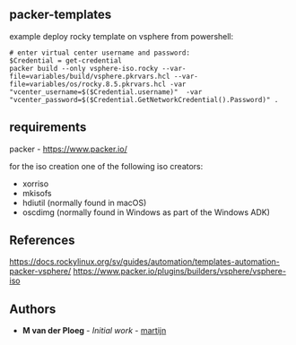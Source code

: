 ## packer-templates

example deploy rocky template on vsphere from powershell:
```hcl
# enter virtual center username and password:
$Credential = get-credential 
packer build --only vsphere-iso.rocky --var-file=variables/build/vsphere.pkrvars.hcl --var-file=variables/os/rocky.8.5.pkrvars.hcl -var "vcenter_username=$($Credential.username)"  -var "vcenter_password=$($Credential.GetNetworkCredential().Password)" .
```


## requirements
packer - https://www.packer.io/

for the iso creation one of the following iso creators:
- xorriso
- mkisofs
- hdiutil (normally found in macOS)
- oscdimg (normally found in Windows as part of the Windows ADK)

## References

https://docs.rockylinux.org/sv/guides/automation/templates-automation-packer-vsphere/
https://www.packer.io/plugins/builders/vsphere/vsphere-iso


## Authors

* **M van der Ploeg** - *Initial work* - [martijn](https://github.com/martijnvdp)